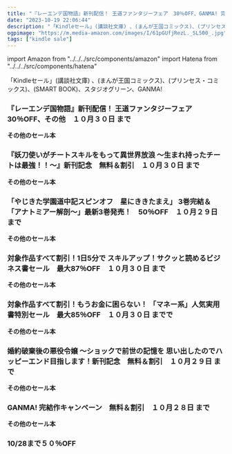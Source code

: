 ```yaml
---
title: "『レーエンデ国物語』新刊配信！ 王道ファンタジーフェア　30％OFF、GANMA! 完結作キャンペーン　無料＆割引"
date: "2023-10-19 22:06:44"
description: "「Kindleセール」(講談社文庫) 、(まんが王国コミックス)、(プリンセス・コミックス)、(SMART BOOK)、スタジオグリーン、GANMA!"
ogpimage: "https://m.media-amazon.com/images/I/61pGUfjRezL._SL500_.jpg"
tags: ["kindle sale"]
---
```

import Amazon from "../../../src/components/amazon"
import Hatena from "../../../src/components/hatena"

「Kindleセール」(講談社文庫) 、(まんが王国コミックス)、(プリンセス・コミックス)、(SMART BOOK)、スタジオグリーン、GANMA!



### 『レーエンデ国物語』新刊配信！ 王道ファンタジーフェア　30％OFF、その他　１０月３０日 まで


<Amazon asin="B0C6JRK1BH" />



<Amazon asin="B009GXME5G" />



<Amazon asin="B0711LMPQH" />


**その他のセール本**

<Hatena src="https://kyukyunyorituryo.github.io/kindle_sale/20231030s36008/" title=""/>

### 『妖刀使いがチートスキルをもって異世界放浪 ～生まれ持ったチートは最強！！～』新刊記念　無料＆割引　１０月３０日 まで


<Amazon asin="B09KZJQYK9" />



<Amazon asin="B01N2I88UL" />



<Amazon asin="B0133FWOOI" />


**その他のセール本**

<Hatena src="https://kyukyunyorituryo.github.io/kindle_sale/20231030s36009/" title=""/>

### 「やじきた学園道中記スピンオフ　星にききたまえ」 3巻完結＆「アナトミアー解剖～」最新3巻発売！　50％OFF　１０月２９日 まで


<Amazon asin="B0BTPG7SK1" />



<Amazon asin="B0BHH72K3T" />



<Amazon asin="B0B6FJ8589" />


**その他のセール本**

<Hatena src="https://kyukyunyorituryo.github.io/kindle_sale/20231029s36024/" title=""/>

### 対象作品すべて割引！1日5分で スキルアップ！サクッと読めるビジネス書セール　最大87％OFF　１０月３０日 まで

<Amazon asin="B097QXHX3Z" />


<Amazon asin="B09YYQNNYB" />


<Amazon asin="B09KGRT3HP" />


**その他のセール本**

<Hatena src="https://kyukyunyorituryo.github.io/kindle_sale/20231030s35986/" title=""/>

### 対象作品すべて割引！もうお金に困らない！ 「マネー系」人気実用書特別セール　最大85％OFF　１０月３０日 までで

<Amazon asin="B0BM37DF47" />


<Amazon asin="B086GKL7PL" />


<Amazon asin="B0C1RRQ4ZM" />


**その他のセール本**

<Hatena src="https://kyukyunyorituryo.github.io/kindle_sale/20231030s35987/" title=""/>

### 婚約破棄後の悪役令嬢 ～ショックで前世の記憶を 思い出したのでハッピーエンド目指します！新刊記念　無料＆割引　１０月２９日 まで

<Amazon asin="B0CB1D79XH" />


<Amazon asin="B0CB19W263" />


<Amazon asin="B08QRB5GB2" />


**その他のセール本**

<Hatena src="https://kyukyunyorituryo.github.io/kindle_sale/20231029s35984/" title=""/>

### GANMA! 完結作キャンペーン　無料＆割引　１０月２８日 まで

<Amazon asin="B0BW8RT7KK" />


<Amazon asin="B0B4ZBYQ8Q" />


<Amazon asin="B097281NXX" />


**その他のセール本**

<Hatena src="https://kyukyunyorituryo.github.io/kindle_sale/20231028s35985/" title=""/>

### 10/28まで５０％OFF

<Amazon asin="B07QK4HX9M" />

<Amazon asin="B086WV88ZG" />

<Amazon asin="B0B8NPJQYN" />


